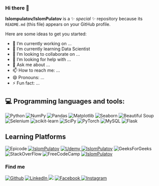 ### Hi there 👋

**Islompulatov/IslomPulatov** is a ✨ _special_ ✨ repository because its `README.md` (this file) appears on your GitHub profile.

Here are some ideas to get you started:

- 🔭 I’m currently working on ...
- 🌱 I’m currently learning Data Scientist
- 👯 I’m looking to collaborate on ...
- 🤔 I’m looking for help with ...
- 💬 Ask me about ...
- 📫 How to reach me: ...
- 😄 Pronouns: ...
- ⚡ Fun fact: ...
## :computer: Programming languages and tools:
![Python](https://img.shields.io/badge/python-3670A0?style=for-the-badge&logo=python&logoColor=ffdd54)
![NumPy](https://img.shields.io/badge/numpy-%23013243.svg?style=for-the-badge&logo=numpy&logoColor=white)
![Pandas](https://img.shields.io/badge/pandas-%23150458.svg?style=for-the-badge&logo=pandas&logoColor=white)
![Matplotlib](https://img.shields.io/badge/Matplotlib-%233F4F75.svg?style=for-the-badge&logo=plotly&logoColor=white)
![Seaborn](https://img.shields.io/badge/Seaborn-%23123.svg?style=for-the-badge&logo=plotly&logoColor=white)
![Beautiful Soup](https://img.shields.io/badge/BeautifulSoup-%230C55A5.svg?style=for-the-badge&logo=beautifulsoup&logoColor=%green)
![Selenium](https://img.shields.io/badge/Selenium-%230077B5.svg?style=for-the-badge&logo=selenium&logoColor=%magnitude)
![scikit-learn](https://img.shields.io/badge/scikit--learn-%23F7931E.svg?style=for-the-badge&logo=scikit-learn&logoColor=black)
![SciPy](https://img.shields.io/badge/SciPy-%230C55A5.svg?style=for-the-badge&logo=scipy&logoColor=%white)
![PyTorch](https://img.shields.io/badge/PyTorch-%23EE4C2C.svg?style=for-the-badge&logo=PyTorch&logoColor=white)
![MySQL](https://img.shields.io/badge/mysql-%2300f.svg?style=for-the-badge&logo=mysql&logoColor=white)
![Flask](https://img.shields.io/badge/Flask-%230077B5.svg?style=for-the-badge&logo=flask&logoColor=white)

## Learning Platforms

![Epicode](https://img.shields.io/badge/Epicode-A435F0?style=for-the-badge&logo=Epicode&logoColor=white)
 <a href="https://my-learning.w3schools.com/" target="blank"><img src="https://img.shields.io/badge/W3Schools-%23123?&style=for-the-badge&logo=kaggle&logoColor=white" alt="IslomPulatov"  /></a>
  <a href="https://www.udemy.com/user/islom-32/" target="_blank"><img alt="Udemy" src="https://img.shields.io/badge/Udemy-%230077B5.svg?&style=for-the-badge&logo=Udemy&logoColor=white" />
 <a href="https://www.hackerrank.com/islompulatov115" target="blank"><img src="https://img.shields.io/badge/HackerRank-20BEFF?&style=for-the-badge&logo=HackerRank&logoColor=white" alt="IslomPulatov"  /></a>
![GeeksForGeeks](https://img.shields.io/badge/GeeksforGeeks-gray?style=for-the-badge&logo=geeksforgeeks&logoColor=35914c)
![StackOverFlow](https://img.shields.io/badge/StackOverFlow-20BEFF.svg?style=for-the-badge&logo=stackoverFlow&logoColor=white)
![FreeCodeCamp](https://img.shields.io/badge/Freecodecamp-%2302262B.svg?&style=for-the-badge&logo=freecodecamp&logoColor=green)
 <a href="https://www.kaggle.com/islompulatov" target="blank"><img src="https://img.shields.io/badge/KAGGLE-20BEFF?&style=for-the-badge&logo=kaggle&logoColor=white" alt="IslomPulatov"  /></a>
<br />
<h3>Find me</h3>
<p><a href="https://github.com/Islompulatov/IslomPulatov" target="_blank"><img alt="Github" src="https://img.shields.io/badge/GitHub-%2312100E.svg?&style=for-the-badge&logo=Github&logoColor=white" /></a> <a href="https://www.linkedin.com/in/islom-pulatov-983057165" target="_blank"><img alt="LinkedIn" src="https://img.shields.io/badge/linkedin-%230077B5.svg?&style=for-the-badge&logo=linkedin&logoColor=white" />
  <a href="mailto:islompulatov115@gmail.com?subject=Olá%20Bruno%20Tacca"><img src="https://img.shields.io/badge/gmail-%23013243.svg?&style=for-the-badge&logo=gmail&logoColor=white" /></a>
  <a href="https://www.facebook.com/islam.pulatov.98/" target="_blank"><img alt="Facebook" src="https://img.shields.io/badge/Facebook-%230077B5.svg?&style=for-the-badge&logo=Facebook&logoColor=white" />
  <a href="https://www.instagram.com/isla2111/" target="_blank"><img alt="Instagram" src="https://img.shields.io/badge/Instagram-%23EE4C2C.svg?&style=for-the-badge&logo=Instagram&logoColor=white" /></a>&nbsp;&nbsp;&nbsp;&nbsp;
 
</p>
